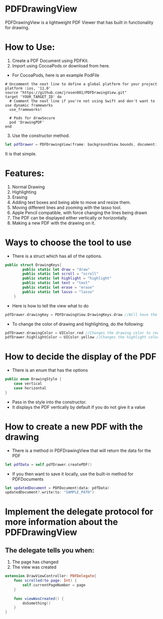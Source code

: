 # PDFDrawingView
PDFDrawingView is a lightweight PDF Viewer that has built in functionality for drawing.

# How to Use:

1. Create a PDF Document using PDFKit.
2. Import using CocoaPods or download from here.
* For CocoaPods, here is an example PodFile
```
# Uncomment the next line to define a global platform for your project
platform :ios, '11.0'
source "https://github.com/jrosen081/PDFDrawingView.git"
target 'YOUR_TARGET_ID' do
  # Comment the next line if you're not using Swift and don't want to use dynamic frameworks
  use_frameworks!

  # Pods for drawSecure
  pod 'DrawingPDF'
end
```
3. Use the constructor method.
```swift
let pdfDrawer = PDFDrawingView(frame: backgroundView.bounds, document: documentPDF, style: .vertical, delegate: self) //Creates an instance of the view with the PDF being displayed vertically
```
It is that simple.

# Features:
1. Normal Drawing
2. Highlighting
3. Erasing
4. Adding text boxes and being able to move and resize them.
5. Moving different lines and zooming with the lasso tool.
4. Apple Pencil compatible, with force changing the lines being drawn
5. The PDF can be displayed either vertically or horizontally.
6. Making a new PDF with the drawing on it.

# Ways to choose the tool to use
* There is a struct which has all of the options.
```swift 
public struct DrawingKeys{
        public static let draw = "draw"
        public static let scroll = "scroll"
        public static let highlight = "highlight"
        public static let text = "text"
        public static let erase = "erase"
        public static let lasso = "lasso"
    }
```    
* Here is how to tell the view what to do
```swift
pdfDrawer.drawingKey = PDFDrawingView.DrawingKeys.draw //Will have the view draw
```
* To change the color of drawing and highlighting, do the following:
```swift
pdfDrawer.drawingColor = UIColor.red //Changes the drawing color to red
pdfDrawer.highlightColor = UIColor.yellow //Changes the highlight color to yellow
```
# How to decide the display of the PDF
* There is an enum that has the options
```swift
public enum DrawingStyle {
	case vertical
	case horizontal
}
```
* Pass in the style into the constructor.
* It displays the PDF vertically by default if you do not give it a value
# How to create a new PDF with the drawing
* There is a method in PDFDrawingView that will return the data for the PDF
```swift
let pdfData = self.pdfDrawer.createPDF()
```
* If you then want to save it locally, use the built-in method for PDFDocuments
```swift
let updatedDocument = PDFDocument(data: pdfData)
updatedDocument?.write(to: "SAMPLE_PATH")
```
# Implement the delegate protocol for more information about the PDFDrawingView
## The delegate tells you when:
1. The page has changed
2. The view was created
```swift
extension DrawViewController: PDFDelegate{
    func scrolled(to page: Int) {
        self.currentPageNumber = page
    }
    
    func viewWasCreated() {
        doSomething()
    }
}
```

